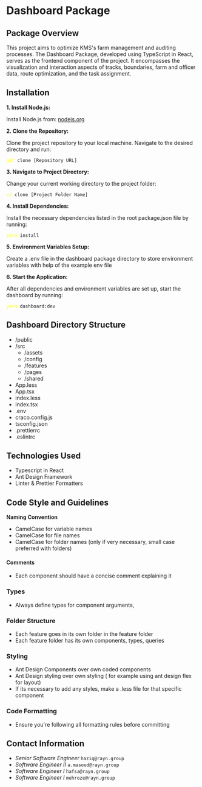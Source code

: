 # **Dashboard Package**

## Package Overview

This project aims to optimize KMS's farm management and auditing processes. The Dashboard Package, developed using TypeScript in React, serves as the frontend component of the project. It encompasses the visualization and interaction aspects of tracks, boundaries, farm and officer data, route optimization, and the task assignment.

## **Installation**

**1. Install Node.js:**

Install Node.js from:
[nodejs.org][1]

[1]: https://nodejs.org/en/download 'nodeJs download'

**2. Clone the Repository:**

Clone the project repository to your local machine. Navigate to the desired directory and run:

<pre><code><span style="color: yellow">git</span> clone [Repository URL]</code></pre>

**3. Navigate to Project Directory:**

Change your current working directory to the project folder:

<pre><code><span style="color: yellow">cd</span> clone [Project Folder Name]</code></pre>

**4. Install Dependencies:**

Install the necessary dependencies listed in the root package.json file by running:

<pre><code><span style="color: yellow">yarn</span> install</code></pre>

**5. Environment Variables Setup:**

Create a .env file in the dashboard package directory to store environment variables with help of the example env file

**6. Start the Application:**

After all dependencies and environment variables are set up, start the dashboard by running:

<pre><code><span style="color: yellow">yarn</span> dashboard:dev</code></pre>

## Dashboard Directory Structure

- /public
- /src
  - /assets
  - /config
  - /features
  - /pages
  - /shared
- App.less
- App.tsx
- index.less
- index.tsx
- .env
- craco.config.js
- tsconfig.json
- .prettierrc
- .eslintrc

## Technologies Used

- Typescript in React
- Ant Design Framework
- Linter & Prettier Formatters

## Code Style and Guidelines

**Naming Convention**

- CamelCase for variable names
- CamelCase for file names
- CamelCase for folder names (only if very necessary, small case preferred with folders)

#### Comments

- Each component should have a concise comment explaining it

### Types

- Always define types for component arguments,

### Folder Structure

- Each feature goes in its own folder in the feature folder
- Each feature folder has its own components, types, queries

### Styling

- Ant Design Components over own coded components
- Ant Design styling over own styling ( for example using ant design flex for layout)
- If its necessary to add any styles, make a .less file for that specific component

### Code Formatting

- Ensure you're following all formatting rules before committing

## Contact Information

- _Senior Software Engineer_ `haziq@rayn.group`
- _Software Engineer II_ `a.masood@rayn.group`
- _Software Engineer I_ `hafsa@rayn.group`
- _Software Engineer I_ `mehroze@rayn.group`
